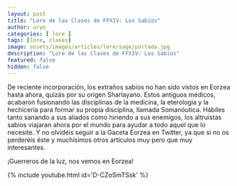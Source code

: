 ```yaml
---
layout: post
title: "Lore de las Clases de FFXIV: Los Sabios"
author: aryn
categories: [ lore ]
tags: [lore, clases]
image: assets/images/articles/lore/sage/portada.jpg
description: "Lore de las Clases de FFXIV: Los Sabios"
featured: false
hidden: false
---
```

De reciente incorporación, los extraños sabios no han sido vistos en Eorzea hasta ahora, quizás por su origen Sharlayano.
Estos antiguos médicos, acabaron fusionando las disciplinas de la medicina, la eterologia y la hechicería para formar su propia disciplina, llamada Somanóutica. 
Hábiles tanto sanando a sus aliados como hiriendo a sus enemigos, los altruistas sabios viajaran ahora por el mundo para ayudar a todo aquel que lo necesite.
Y no olvidéis seguir a la Gaceta Eorzea en Twitter, ya que si no os perderéis éste y muchísimos otros artículos muy pero que muy interesantes.

¡Guerreros de la luz, nos vemos en Eorzea!

{% include youtube.html id='D-CZoSmTSsk' %}

